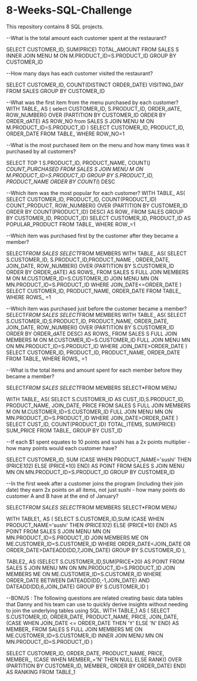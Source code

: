 # 8-Weeks-SQL-Challenge
This repository contains 8 SQL projects.

--What is the total amount each customer spent at the restaurant?

SELECT CUSTOMER_ID, SUM(PRICE) TOTAL_AMOUNT FROM SALES S
INNER JOIN MENU M ON M.PRODUCT_ID=S.PRODUCT_ID
GROUP BY CUSTOMER_ID

--How many days has each customer visited the restaurant?

SELECT CUSTOMER_ID, COUNT(DISTINCT ORDER_DATE) VISITING_DAY FROM SALES
GROUP BY CUSTOMER_ID

--What was the first item from the menu purchased by each customer?
WITH TABLE_ AS (
select CUSTOMER_ID, S.PRODUCT_ID, ORDER_dATE, ROW_NUMBER() OVER (PARTITION BY CUSTOMER_ID ORDER BY ORDER_dATE) AS ROW_NO from SALES S
JOIN MENU M ON M.PRODUCT_ID=S.PRODUCT_ID
)
SELECT CUSTOMER_ID, PRODUCT_ID, ORDER_DATE FROM TABLE_
WHERE ROW_NO=1

--What is the most purchased item on the menu and how many times was it purchased by all customers?

SELECT TOP 1 S.PRODUCT_ID, PRODUCT_NAME, COUNT(*) COUNT_PURCHASED FROM SALES S
JOIN MENU M ON M.PRODUCT_ID=S.PRODUCT_ID
GROUP BY S.PRODUCT_ID, PRODUCT_NAME
ORDER BY COUNT(*) DESC

--Which item was the most popular for each customer?
WITH TABLE_ AS(
SELECT CUSTOMER_ID, PRODUCT_ID, COUNT(PRODUCT_ID) COUNT_PRODUCT, ROW_NUMBER() OVER (PARTITION BY CUSTOMER_ID ORDER BY COUNT(PRODUCT_ID) DESC) AS ROW_ FROM SALES
GROUP BY CUSTOMER_ID, PRODUCT_ID)
SELECT CUSTOMER_ID, PRODUCT_ID AS POPULAR_PRODUCT FROM TABLE_
WHERE ROW_=1

--Which item was purchased first by the customer after they became a member?

SELECT*FROM SALES
SELECT*FROM MEMBERS
WITH TABLE_ AS(
SELECT S.CUSTOMER_ID,  S.PRODUCT_ID,PRODUCT_NAME , ORDER_DATE, JOIN_DATE, ROW_NUMBER() OVER (PARTITION BY S.CUSTOMER_ID ORDER BY ORDER_dATE) AS ROWS_ FROM SALES S
FULL JOIN MEMBERS M ON M.CUSTOMER_ID=S.CUSTOMER_ID
JOIN MENU MN ON MN.PRODUCT_ID=S.PRODUCT_ID
WHERE JOIN_DATE<=ORDER_DATE
)
SELECT CUSTOMER_ID, PRODUCT_NAME, ORDER_DATE  FROM TABLE_
WHERE ROWS_ =1

--Which item was purchased just before the customer became a member?
SELECT*FROM SALES
SELECT*FROM MEMBERS
WITH TABLE_ AS(
SELECT S.CUSTOMER_ID,S.PRODUCT_ID, PRODUCT_NAME, ORDER_DATE, JOIN_DATE, ROW_NUMBER() OVER (PARTITION BY S.CUSTOMER_ID ORDER BY ORDER_dATE DESC) AS ROWS_ FROM SALES S
FULL JOIN MEMBERS M ON M.CUSTOMER_ID=S.CUSTOMER_ID
FULL JOIN MENU MN ON MN.PRODUCT_ID=S.PRODUCT_ID
WHERE JOIN_DATE>ORDER_DATE
)
SELECT CUSTOMER_ID, PRODUCT_ID, PRODUCT_NAME, ORDER_DATE FROM TABLE_
WHERE ROWS_ =1

--What is the total items and amount spent for each member before they became a member?

SELECT*FROM SALES
SELECT*FROM MEMBERS
SELECT*FROM MENU

WITH TABLE_ AS(
SELECT S.CUSTOMER_ID AS CUST_ID,S.PRODUCT_ID, PRODUCT_NAME, JOIN_DATE, PRICE FROM SALES S
FULL JOIN MEMBERS M ON M.CUSTOMER_ID=S.CUSTOMER_ID
FULL JOIN MENU MN ON MN.PRODUCT_ID=S.PRODUCT_ID
WHERE JOIN_DATE>ORDER_DATE
)
SELECT CUST_ID, COUNT(PRODUCT_ID) TOTAL_ITEMS, SUM(PRICE) SUM_PRICE FROM TABLE_
GROUP BY CUST_ID


--If each $1 spent equates to 10 points and sushi has a 2x points multiplier - how many points would each customer have?

SELECT CUSTOMER_ID, SUM 
(CASE
WHEN PRODUCT_NAME='sushi' THEN (PRICE*10*2)
ELSE (PRICE*10)
END) AS POINT 
FROM SALES S
JOIN MENU MN ON MN.PRODUCT_ID=S.PRODUCT_ID
GROUP BY CUSTOMER_ID

--In the first week after a customer joins the program (including their join date) they earn 2x points on all items, not just sushi - how many points do customer A and B have at the end of January?

SELECT*FROM SALES
SELECT*FROM MEMBERS
SELECT*FROM MENU

WITH TABLE1_ AS
(
SELECT S.CUSTOMER_ID,SUM
(CASE
WHEN PRODUCT_NAME='sushi' THEN (PRICE*10*2)
ELSE (PRICE*10)
END) AS POINT
FROM SALES S
JOIN MENU MN ON MN.PRODUCT_ID=S.PRODUCT_ID
JOIN MEMBERS ME ON ME.CUSTOMER_ID=S.CUSTOMER_ID
WHERE ORDER_DATE<JOIN_DATE OR ORDER_DATE>DATEADD(DD,7,JOIN_DATE)
GROUP BY S.CUSTOMER_ID
),

TABLE2_ AS (SELECT S.CUSTOMER_ID,SUM(PRICE*20) AS POINT
FROM SALES S
JOIN MENU MN ON MN.PRODUCT_ID=S.PRODUCT_ID
JOIN MEMBERS ME ON ME.CUSTOMER_ID=S.CUSTOMER_ID
WHERE ORDER_DATE BETWEEN DATEADD(DD,-1,JOIN_DATE) AND DATEADD(DD,6,JOIN_DATE)
GROUP BY S.CUSTOMER_ID
)


--BONUS : The following questions are related creating basic data tables that Danny and his team can use to quickly derive insights without needing to join the underlying tables using SQL.
WITH TABLE_1 AS (
SELECT S.CUSTOMER_ID, ORDER_DATE, PRODUCT_NAME, PRICE, JOIN_DATE,
(CASE 
WHEN JOIN_DATE <= ORDER_DATE THEN 'Y'
ELSE 'N'
END) AS MEMBER_
FROM SALES S
FULL JOIN MEMBERS ME ON ME.CUSTOMER_ID=S.CUSTOMER_ID
INNER JOIN MENU MN ON MN.PRODUCT_ID=S.PRODUCT_ID
)

SELECT CUSTOMER_ID, ORDER_DATE, PRODUCT_NAME, PRICE, MEMBER_,
(CASE
WHEN MEMBER_='N' THEN NULL
ELSE RANK() OVER (PARTITION BY CUSTOMER_ID, MEMBER_ ORDER BY ORDER_DATE)
END) AS RANKING
FROM TABLE_1